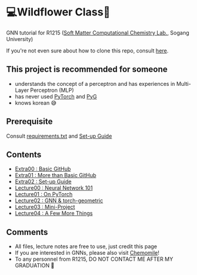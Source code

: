 # 💻Wildflower Class🌻
GNN tutorial for R1215
([Soft Matter Computational Chemistry Lab.](https://nanobiocom.sogang.ac.kr), Sogang University)

If you're not even sure about how to clone this repo, consult [here](https://github.com/SinsuSquid/Wildflower-Class/blob/main/GitHub/Basic%20GitHub.ipynb).

## This project is recommended for someone
- understands the concept of a perceptron and has experiences in Multi-Layer Perceptron (MLP)
- has never used [PyTorch](https://github.com/pytorch/pytorch) and [PyG](https://github.com/pyg-team/pytorch_geometric)
- knows korean 😅

## Prerequisite
Consult [requirements.txt](./requirements.txt) and [Set-up Guide](./Setup/Setup%20Guide.ipynb)
## Contents
- [Extra00 : Basic GitHub](./GitHub/Basic%20GitHub.ipynb)
- [Extra01 : More than Basic GitHub](./GitHub/More%20than%20Basic%20GitHub.ipynb)
- [Extra02 : Set-up Guide](./Setup/Setup%20Guide.ipynb)
- [Lecture00 : Neural Network 101](./Lectures/Lecture00/Neural%20Network%20101.ipynb)
- [Lecture01 : On PyTorch](./Lectures/Lecture01/On%20PyTorch.ipynb)
- [Lecture02 : GNN & torch-geometric](./Lectures/Lecture02/GNN%20and%20torch_geometric.ipynb)
- [Lecture03 : Mini-Project](./Lectures/Lecture03/Mini-Project.ipynb)
- [Lecture04 : A Few More Things](./Lectures/Lecture04/A%20Few%20More%20Things.ipynb)

## Comments
- All files, lecture notes are free to use, just credit this page
- If you are interested in GNNs, please also visit [Chemomile](https://github.com/SinsuSquid/Chemomile)!
- To any personnel from R1215, DO NOT CONTACT ME AFTER MY GRADUATION 😤
